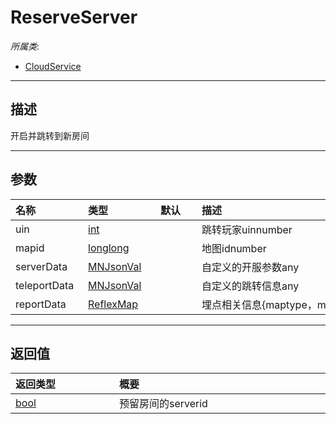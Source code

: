 # ReserveServer

*所属类*:
* [CloudService](/Api/Classes/Service/CloudService.md)
------------------------------------------------------------------------------------------
## 描述

开启并跳转到新房间

------------------------------------------------------------------------------------------
## 参数

|<div style="width:100px">名称</div>|<div style="width:100px">类型</div>|<div style="width:50px">默认</div>|<div style="width:350px">描述</div>|
|:---|:---|:---|:---|
|uin|[int](/Api/DataType/Number.md)||跳转玩家uinnumber|
|mapid|[longlong](/Api/Enums/longlong.md)||地图idnumber|
|serverData|[MNJsonVal](/Api/DataType/MNJsonVal.md)||自定义的开服参数any|
|teleportData|[MNJsonVal](/Api/DataType/MNJsonVal.md)||自定义的跳转信息any|
|reportData|[ReflexMap](/Api/Enums/ReflexMap.md)||埋点相关信息{maptype，mapname}any|

------------------------------------------------------------------------------------------
## 返回值

|<div style="width:150px">返回类型</div>|<div style="width:520px">概要</div>|
|:---|:---|
|[bool](/Api/DataType/Bool.md)|预留房间的serverid|
